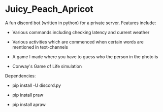 # Juicy_Peach_Apricot

A fun discord bot (written in python) for a private server. Features include:

* Various commands including checking latency and current weather

* Various activities which are commenced when certain words are mentioned in text-channels

* A game I made where you have to guess who the person in the photo is

* Conway's Game of Life simulation


Dependencies:

* pip install -U discord.py

* pip install praw

* pip install apraw
